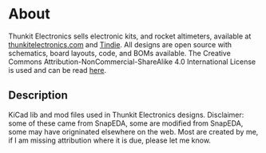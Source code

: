 # About #
Thunkit Electronics sells electronic kits, and rocket altimeters, available at [thunkitelectronics.com](https://thunkitelectronics.com) and [Tindie](https://www.tindie.com/stores/cmccaskey). All designs are open source with schematics, board layouts, code, and BOMs available. The Creative Commons Attribution-NonCommercial-ShareAlike 4.0 International License is used and can be read [here]( https://creativecommons.org/licenses/by-nc-sa/4.0/legalcode).

## Description ###
KiCad lib and mod files used in Thunkit Electronics designs.
Disclaimer: some of these came from SnapEDA, some are modified from SnapEDA, some may have origninated elsewhere on the web. Most are created by me, if I am missing attribution where it is due, please let me know.

